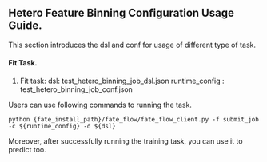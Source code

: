 ## Hetero Feature Binning Configuration Usage Guide.

This section introduces the dsl and conf for usage of different type of task.

#### Fit Task.

1. Fit task:
    dsl: test_hetero_binning_job_dsl.json
    runtime_config : test_hetero_binning_job_conf.json

Users can use following commands to running the task.
    
    python {fate_install_path}/fate_flow/fate_flow_client.py -f submit_job -c ${runtime_config} -d ${dsl}

Moreover, after successfully running the training task, you can use it to predict too.